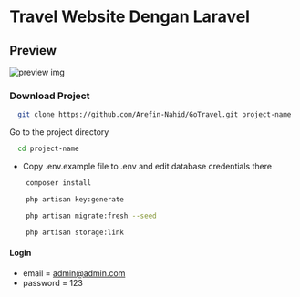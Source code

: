 # Travel Website Dengan Laravel

## Preview

![preview img](/preview.png)

### Download Project

```bash
  git clone https://github.com/Arefin-Nahid/GoTravel.git project-name
```

Go to the project directory

```bash
  cd project-name
```

-   Copy .env.example file to .env and edit database credentials there

```bash
    composer install
```

```bash
    php artisan key:generate
```

```bash
    php artisan migrate:fresh --seed
```

```bash
    php artisan storage:link
```

#### Login

-   email = admin@admin.com
-   password = 123
